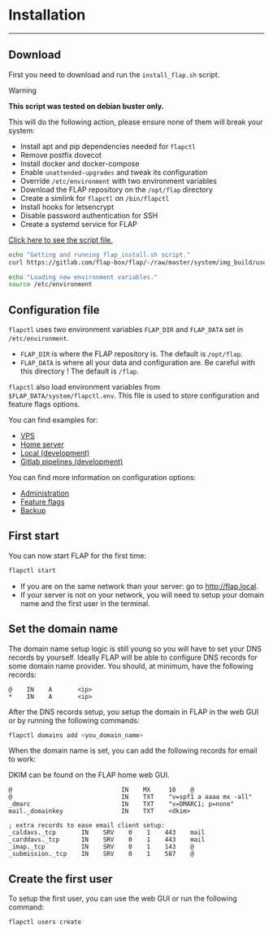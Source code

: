 # Installation

---

## Download

First you need to download and run the `install_flap.sh` script.

> [!WARNING]
> **This script was tested on debian buster only.**

This will do the following action, please ensure none of them will break your system:

-   Install apt and pip dependencies needed for `flapctl`
-   Remove postfix dovecot
-   Install docker and docker-compose
-   Enable `unattended-upgrades` and tweak its configuration
-   Override `/etc/environment` with two environment variables
-   Download the FLAP repository on the `/opt/flap` directory
-   Create a simlink for `flapctl` on `/bin/flapctl`
-   Install hooks for letsencrypt
-   Disable password authentication for SSH
-   Create a systemd service for FLAP

[Click here to see the script file.](https://gitlab.com/flap-box/flap/-/raw/master/system/img_build/userpatches/overlay/install_flap.sh)

```bash
echo "Getting and running flap_install.sh script."
curl https://gitlab.com/flap-box/flap/-/raw/master/system/img_build/userpatches/overlay/install_flap.sh | bash

echo "Loading new environment variables."
source /etc/environment
```

## Configuration file

`flapctl` uses two environment variables `FLAP_DIR` and `FLAP_DATA` set in `/etc/environment`.

-   `FLAP_DIR` is where the FLAP repository is. The default is `/opt/flap`.
-   `FLAP_DATA` is where all your data and configuration are. Be careful with this directory ! The default is `/flap`.

`flapctl` also load environment variables from `$FLAP_DATA/system/flapctl.env`. This file is used to store configuration and feature flags options.

You can find examples for:

-   [VPS](https://gitlab.com/flap-box/flap/-/tree/master/system/flapctl.examples.d/vps.env)
-   [Home server](https://gitlab.com/flap-box/flap/-/tree/master/system/flapctl.examples.d/xu4.env)
-   [Local (development)](https://gitlab.com/flap-box/flap/-/tree/master/system/flapctl.examples.d/local.env)
-   [Gitlab pipelines (development)](https://gitlab.com/flap-box/flap/-/tree/master/system/flapctl.examples.d/pipeline.env)

You can find more information on configuration options:

-   [Administration](administration.md)
-   [Feature flags](environment_variables.md)
-   [Backup](backup.md)

## First start

You can now start FLAP for the first time:

```bash
flapctl start
```

- If you are on the same network than your server: go to http://flap.local.
- If your server is not on your network, you will need to setup your domain name and the first user in the terminal.

## Set the domain name

The domain name setup logic is still young so you will have to set your DNS records by yourself. Ideally FLAP will be able to configure DNS records for some domain name provider. You should, at minimum, have the following records:

```
@    IN    A       <ip>
*    IN    A       <ip>
```

After the DNS records setup, you setup the domain in FLAP in the web GUI or by running the following commands:

```bash
flapctl domains add <you_domain_name>
```

When the domain name is set, you can add the following records for email to work:

DKIM can be found on the FLAP home web GUI.

```
@                              IN    MX     10    @
@                              IN    TXT    "v=spf1 a aaaa mx -all"
_dmarc                         IN    TXT    "v=DMARC1; p=none"
mail._domainkey                IN    TXT    <dkim>

; extra records to ease email client setup:
_caldavs._tcp       IN    SRV    0    1    443    mail
_carddavs._tcp      IN    SRV    0    1    443    mail
_imap._tcp          IN    SRV    0    1    143    @
_submission._tcp    IN    SRV    0    1    587    @
```

## Create the first user

To setup the first user, you can use the web GUI or run the following command:

```bash
flapctl users create
```
